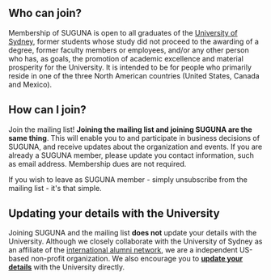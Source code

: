 ## Who can join?

Membership of SUGUNA is open to all graduates of the [University of
Sydney](https://sydney.edu.au), former students whose study did not
proceed to the awarding of a degree, former faculty members or
employees, and/or any other person who has, as goals, the promotion of
academic excellence and material prosperity for the University. It is
intended to be for people who primarily reside in one of the three
North American countries (United States, Canada and Mexico).

## How can I join?

Join the mailing list! **Joining the mailing list and joining SUGUNA
are the same thing**. This will enable you to and participate in business
decisions of SUGUNA, and receive updates about the organization and
events. If you are already a SUGUNA member, please update you contact
information, such as email address. Membership dues are not required.

If you wish to leave as SUGUNA member - simply unsubscribe from the
mailing list - it's that simple.

## Updating your details with the University

Joining SUGUNA and the mailing list **does not** update your details
with the University. Although we closely collaborate with the
University of Sydney as an affiliate of the  [international alumni
network](https://www.sydney.edu.au/engage/alumni/get-involved/networks/international.html),
we are a independent US-based non-profit organization. We also encourage you to **[update your
details](https://www.sydney.edu.au/engage/alumni/update-your-details.html)**
with the University directly.
